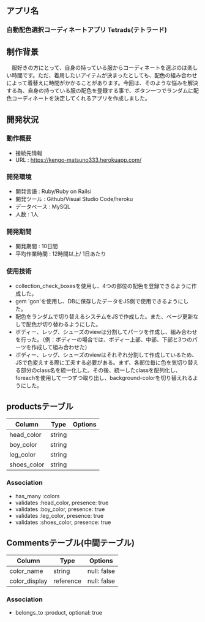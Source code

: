 
## アプリ名
### 自動配色選択コーディネートアプリ Tetrads(テトラード)

## 制作背景
　服好きの方にとって、自身の持っている服からコーディネートを選ぶのは楽しい時間です。ただ、着用したいアイテムが決まったとしても、配色の組み合わせによって着替えに時間がかかることがあります。今回は、そのような悩みを解決する為、自身の持っている服の配色を登録する事で、ボタン一つでランダムに配色コーディネートを決定してくれるアプリを作成しました。

## 開発状況
### 動作概要  
  - 接続先情報  
  - URL  :  https://kengo-matsuno333.herokuapp.com/

### 開発環境  
  - 開発言語  :  Ruby/Ruby on Railsi 
  - 開発ツール  :  Github/Visual Studio Code/heroku  
  - データベース  :  MySQL  
  - 人数  :  1人  

### 開発期間  
  - 開発期間 : 10日間
  - 平均作業時間 : 12時間以上/ 1日あたり 

### 使用技術
- collection_check_boxesを使用し、4つの部位の配色を登録できるように作成した。
- gem 'gon'を使用し、DBに保存したデータをJS側で使用できるようにした。
- 配色をランダムで切り替えるシステムをJSで作成した。また、ページ更新なしで配色が切り替わるようにした。
- ボディー、レッグ、シューズのviewは分割してパーツを作成し、組み合わせを行った。（例：ボディーの場合では、ボディー上部、中部、下部と3つのパーツを作成して組み合わせた）
- ボディー、レッグ、シューズのviewはそれぞれ分割して作成しているため、JSで色変えする際に工夫する必要がある。まず、各部位毎に色を気切り替える部分のclass名を統一化した。その後、統一したclassを配列化し、foreachを使用して一つずつ取り出し、background-colorを切り替えれるようにした。


## productsテーブル
|Column|Type|Options|
|------|----|-------|
|head_color|string||
|boy_color|string|| 
|leg_color|string|| 
|shoes_color|string|| 

### Association
- has_many :colors
- validates :head_color, presence: true 
- validates :boy_color, presence: true
- validates :leg_color, presence: true
- validates :shoes_color, presence: true


## Commentsテーブル(中間テーブル)
|Column|Type|Options|
|------|----|-------|
|color_name|string|null: false|
|color_display|reference|null: false|

### Association
- belongs_to :product, optional: true
